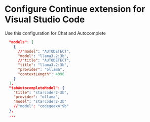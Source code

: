 # Configure Continue extension for Visual Studio Code

Use this configuration for Chat and Autocomplete

```json
  "models": [
    {
      //"model": "AUTODETECT",
      "model": "llama3.2:3b",
      //"title": "AUTODETECT",
      "title": "llama3.2:3b",
      "provider": "ollama",
      "contextLength": 4096
    }
  ],
  "tabAutocompleteModel": {
    "title": "starcoder2-3b",
    "provider": "ollama",
    "model": "starcoder2-3b"
    //"model": "codegeex4:9b"
  },
  ...
```